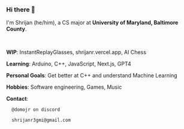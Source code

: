 ### Hi there 👋

I'm Shrijan (he/him), a CS major at **University of Maryland, Baltimore County**.

&nbsp;

**WIP**: InstantReplayGlasses, shrijanr.vercel.app, AI Chess

**Learning**: Arduino, C++, JavaScript, Next.js, GPT4

**Personal Goals**: Get better at C++ and understand Machine Learning

**Hobbies**: Software engineering, Games, Music

**Contact**:

      @domojr on discord 
      
      shrijanr3gmi@gmail.com
